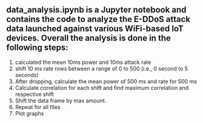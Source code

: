 ## data_analysis.ipynb is a Jupyter notebook and contains the code to analyze the E-DDoS attack data launched against various WiFi-based IoT devices. Overall the analysis is done in the following steps:
1. calculated the mean 10ms power and 10ms attack rate 
2. shift 10 ms rate rows between a range of 0 to 500 (i.e., 0 second to 5 seconds)
3. After dropping, calculate the mean power of 500 ms and rate for 500 ms
3. Calculate correlation for each shift and find maximum correlation and respective shift
4. Shift the data frame by max amount.
5. Repeat for all files
6. Plot graphs 
